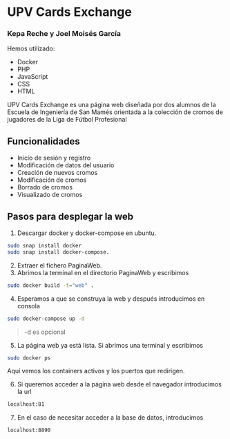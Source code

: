 # UPV Cards Exchange
### Kepa Reche y Joel Moisés García

Hemos utilizado: 
- Docker
- PHP
- JavaScript
- CSS
- HTML

UPV Cards Exchange es una página web diseñada por dos alumnos de la Escuela de Ingeniería de San Mamés orientada a la colección de cromos de jugadores de la Liga de Fútbol Profesional

## Funcionalidades

- Inicio de sesión y registro
- Modificación de datos del usuario
- Creación de nuevos cromos
- Modificación de cromos
- Borrado de cromos
- Visualizado de cromos

## Pasos para desplegar la web

1. Descargar docker y docker-compose en ubuntu.
```sh
sudo snap install docker
sudo snap install docker-compose.
```
2. Extraer el fichero PaginaWeb.
3. Abrimos la terminal en el directorio PaginaWeb y escribimos
```sh
sudo docker build -t="web" .
```
4. Esperamos a que se construya la web y después introducimos en consola
```sh
sudo docker-compose up -d
```
> -d es opcional
5. La página web ya está lista. Si abrimos una terminal y escribimos
```sh
sudo docker ps 
```
Aquí vemos los containers activos y los puertos que redirigen. <br>

6. Si queremos acceder a la página web desde el navegador introducimos la url
```sh
localhost:81
```
7. En el caso de necesitar acceder a la base de datos, introducimos
```sh
localhost:8890
```
